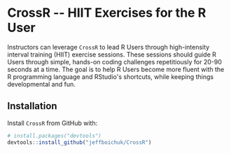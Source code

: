 # CrossR -- HIIT Exercises for the R User

Instructors can leverage `CrossR` to lead R Users through high-intensity
interval training (HIIT) exercise sessions. These sessions should guide R Users
through simple, hands-on coding challenges repetitiously for 20-90 seconds at a
time. The goal is to help R Users become more fluent with the R programming
language and RStudio's shortcuts, while keeping things developmental and fun.

## Installation
Install `CrossR` from GitHub with:

``` r 
# install.packages("devtools")
devtools::install_github("jeffboichuk/CrossR") 
```
